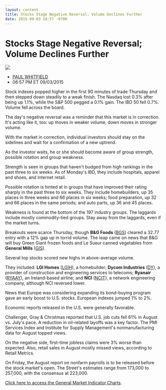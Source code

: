 ```yaml
---
layout: content
title: Stocks Stage Negative Reversal; Volume Declines Further
date: 2015-09-03 18:57 -0700
---
```



Stocks Stage Negative Reversal; Volume Declines Further
========================================================


![](https://www.investors.com/wp-content/uploads/ibd-migrated-images/MPv_150904_635768895705331098.png)

* [PAUL WHITFIELD](https://www.investors.com/author/whitfieldp/ "Posts by PAUL WHITFIELD")
* 06:57 PM ET 09/03/2015




Stock indexes popped higher in the first 90 minutes of trade Thursday and then stepped down steadily to a weak finish. The Nasdaq lost 0.3% after being up 1.1%, while the S&P 500 pegged a 0.1% gain. The IBD 50 fell 0.7%. Volume fell across the board.

  

The day's negative reversal was a reminder that this market is in correction. It's acting like it, too: up moves in weaker volume, down moves in stronger volume.

  

With the market in correction, individual investors should stay on the sidelines and wait for a confirmation of a new uptrend.

  

As the investor waits, he or she should become aware of group strength, possible rotation and group weakness.

  

Strength is seen in groups that haven't budged from high rankings in the past three to six weeks. As of Monday's IBD, they include hospitals, apparel and shoes, and Internet retail.

  

Possible rotation is hinted at in groups that have improved their rating sharply in the past three to six weeks. They include homebuilders, up 35 places in three weeks and 66 places in six weeks; food preparation, up 32 and 66 places in the same periods; and auto parts, up 36 and 45 places.

  

Weakness is found at the bottom of the 197 industry groups. The laggards include mostly commodity-tied groups. Stay away from the laggards, even if the market turns.

  

Breakouts were scarce Thursday, though **B&G Foods** ([BGS](https://research.investors.com/quote.aspx?symbol=BGS)) cleared a 32.77 entry with a 12% gap up in torrid volume. The leap came on news that B&G will buy Green Giant frozen foods and Le Sueur canned vegetables from **General Mills** ([GIS](https://research.investors.com/quote.aspx?symbol=GIS)).

  

Several top stocks scored new highs in above-average volume.

  

They included: **LGI Homes** ([LGIH](https://research.investors.com/quote.aspx?symbol=LGIH)), a homebuilder; **Dycom Industries** ([DY](https://research.investors.com/quote.aspx?symbol=DY)), a provider of construction and engineering services to telecoms; **Ryanair** ([RYAAY](https://research.investors.com/quote.aspx?symbol=RYAAY)), an Ireland-based airline; and **NCI** ([NCIT](https://research.investors.com/quote.aspx?symbol=NCIT)), a network engineering company, although NCI reversed lower.

  

News that Europe was considering expanding its bond-buying program gave an early boost to U.S. stocks. European indexes jumped 1% to 2%.

  

Economic reports released in the U.S. were generally favorable.

  

Challenger, Gray & Christmas reported that U.S. job cuts fell 61% in August vs. July's pace. A reduction in oil-related layoffs was a key factor. The PMI Services Index and Institute for Supply Management's nonmanufacturing data for August topped views.

  

On the negative side, first-time jobless claims were 3% worse than expected. Also, retail sales in August mostly missed views, according to Retail Metrics.

  

On Friday, the August report on nonfarm payrolls is to be released before the stock market's open. The Street's estimates range from 173,000 to 257,000, with the consensus at 223,000.

  

[Click here to access the General Market Indicator Charts](https://www.investors.com/pdf/GMI_090415.pdf).




